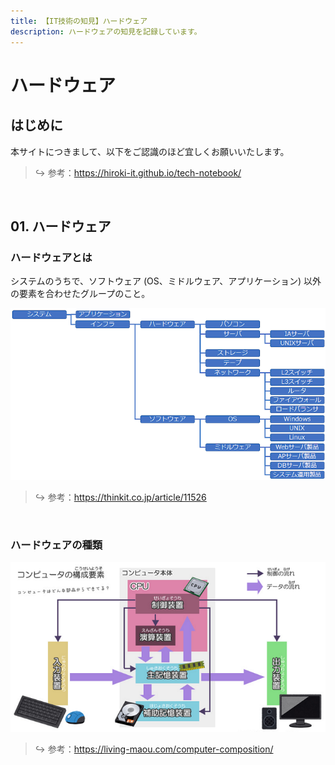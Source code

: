 ```yaml
---
title: 【IT技術の知見】ハードウェア
description: ハードウェアの知見を記録しています。
---
```


# ハードウェア

## はじめに

本サイトにつきまして、以下をご認識のほど宜しくお願いいたします。



> ↪️ 参考：https://hiroki-it.github.io/tech-notebook/

<br>

## 01. ハードウェア

### ハードウェアとは

システムのうちで、ソフトウェア (OS、ミドルウェア、アプリケーション) 以外の要素を合わせたグループのこと。

![software](https://raw.githubusercontent.com/hiroki-it/tech-notebook-images/master/images/software.png)


> ↪️ 参考：https://thinkit.co.jp/article/11526


<br>

### ハードウェアの種類

![hardware_computer_five-parts](https://raw.githubusercontent.com/hiroki-it/tech-notebook-images/master/images/hardware_computer_five-parts.png)


> ↪️ 参考：https://living-maou.com/computer-composition/


<br>



